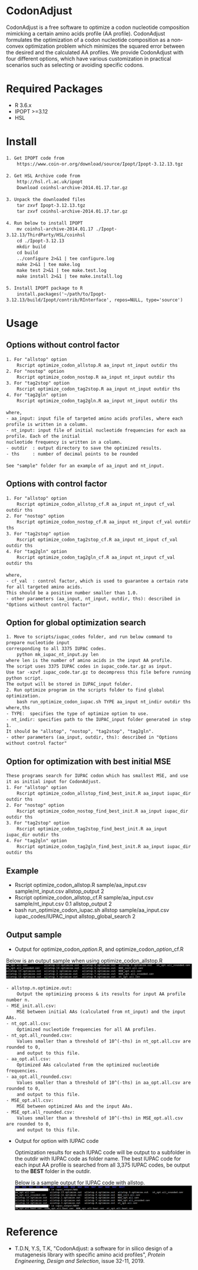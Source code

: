 # CodonAdjust
CodonAdjust is a free software to optimize a codon nucleotide composition mimicking a certain amino acids profile (AA profile). CodonAdjust formulates the optimization of a codon nucleotide composition as a non-convex optimization problem which minimizes the squared error between the desired and the calculated AA profiles.
We provide CodonAdjust with four different options, which have various customization in practical scenarios such as selecting or avoiding specific codons.

# Required Packages ############################
* R 3.6.x
* IPOPT  >=3.12
* HSL

# Install ######################################
	1. Get IPOPT code from
		https://www.coin-or.org/download/source/Ipopt/Ipopt-3.12.13.tgz

	2. Get HSL Archive code from 
		http://hsl.rl.ac.uk/ipopt
		Download coinhsl-archive-2014.01.17.tar.gz
	
	3. Unpack the downloaded files
		tar zxvf Ipopt-3.12.13.tgz
		tar zxvf coinhsl-archive-2014.01.17.tar.gz
		
	4. Run below to install IPOPT
		mv coinhsl-archive-2014.01.17 ./Ipopt-3.12.13/ThirdParty/HSL/coinhsl
		cd ./Ipopt-3.12.13
		mkdir build
		cd build
		../configure 2>&1 | tee configure.log
		make 2>&1 | tee make.log
		make test 2>&1 | tee make.test.log
		make install 2>&1 | tee make.install.log
	
	5. Install IPOPT package to R
		install.packages('~/path/to/Ipopt-3.12.13/build/Ipopt/contrib/RInterface', repos=NULL, type='source')

# Usage
## Options without control factor
	1. For "allstop" option
		Rscript optimize_codon_allstop.R aa_input nt_input outdir ths
	2. For "nostop" option
		Rscript optimize_codon_nostop.R aa_input nt_input outdir ths
	3. For "tag2stop" option
		Rscript optimize_codon_tag2stop.R aa_input nt_input outdir ths
	4. For "tag2gln" option
		Rscript optimize_codon_tag2gln.R aa_input nt_input outdir ths

	where,
	- aa_input: input file of targeted amino acids profiles, where each profile is written in a column.
	- nt_input: input file of initial nucleotide frequencies for each aa profile. Each of the initial 
	nucleotide frequency is written in a column.
	- outdir  : output directory to save the optimized results.
	- ths     : number of decimal points to be rounded

	See "sample" folder for an example of aa_input and nt_input.
	
## Options with control factor
	1. For "allstop" option
		Rscript optimize_codon_allstop_cf.R aa_input nt_input cf_val outdir ths
	2. For "nostop" option
		Rscript optimize_codon_nostop_cf.R aa_input nt_input cf_val outdir ths
	3. For "tag2stop" option
		Rscript optimize_codon_tag2stop_cf.R aa_input nt_input cf_val outdir ths
	4. For "tag2gln" option
		Rscript optimize_codon_tag2gln_cf.R aa_input nt_input cf_val outdir ths
		
	where,
	- cf_val  : control factor, which is used to guarantee a certain rate for all targeted amino acids.
	This should be a positive number smaller than 1.0.
	- other parameters (aa_input, nt_input, outdir, ths): described in "Options without control factor"
	
## Option for global optimization search
	1. Move to scripts/iupac_codes folder, and run below command to prepare nucleotide input 
	corresponding to all 3375 IUPAC codes.
		python mk_iupac_nt_input.py len
	where len is the number of amino acids in the input AA profile.
	The script uses 3375 IUPAC codes in iupac_code.tar.gz as input.
	Use tar -xzvf iupac_code.tar.gz to decompress this file before running python script.
	The output will be stored in IUPAC_input folder.
	2. Run optimize program in the scripts folder to find global optimization.
		bash run_optimize_codon_iupac.sh TYPE aa_input nt_indir outdir ths
	where,ths
	- TYPE:  specifies the type of optimize option to use. 
	- nt_indir: specifies path to the IUPAC_input folder generated in step 1. 
	It should be "allstop", "nostop", "tag2stop", "tag2gln".
	- other parameters (aa_input, outdir, ths): described in "Options without control factor"
	
## Option for optimization with best initial MSE
    These programs search for IUPAC codon which has smallest MSE, and use it as initial input for CodonAdjust.
	1. For "allstop" option
		Rscript optimize_codon_allstop_find_best_init.R aa_input iupac_dir outdir ths
	2. For "nostop" option
		Rscript optimize_codon_nostop_find_best_init.R aa_input iupac_dir outdir ths
	3. For "tag2stop" option
		Rscript optimize_codon_tag2stop_find_best_init.R aa_input iupac_dir outdir ths
	4. For "tag2gln" option
		Rscript optimize_codon_tag2gln_find_best_init.R aa_input iupac_dir outdir ths
	
## Example
* Rscript optimize_codon_allstop.R sample/aa_input.csv sample/nt_input.csv allstop_output 2
* Rscript optimize_codon_allstop_cf.R sample/aa_input.csv sample/nt_input.csv 0.1 allstop_output 2
* bash run_optimize_codon_iupac.sh allstop sample/aa_input.csv iupac_codes/IUPAC_input allstop_global_search 2

## Output sample
* Output for optimize_codon_*option*.R, and optimize_codon_*option*_cf.R

Below is an output sample when using optimize_codon_allstop.R
![output_sample](/img/CodonAdjust_output_sample.png)

	- allstop.n.optimize.out:
		Output the optimizing process & its results for input AA profile number n.
	- MSE_init.all.csv:
		MSE between initial AAs (calculated from nt_input) and the input AAs.
	- nt_opt.all.csv:
		Optimized nucleotide frequencies for all AA profiles.
	- nt_opt.all_rounded.csv:
		Values smaller than a threshold of 10^(-ths) in nt_opt.all.csv are rounded to 0,
		and output to this file.
	- aa_opt.all.csv:
		Optimized AAs calculated from the optimized nucleotide frequencies.
	- aa_opt.all_rounded.csv:
		Values smaller than a threshold of 10^(-ths) in aa_opt.all.csv are rounded to 0,
		and output to this file.
	- MSE_opt.all.csv:
		MSE between optimized AAs and the input AAs.
	- MSE_opt.all_rounded.csv:
		Values smaller than a threshold of 10^(-ths) in MSE_opt.all.csv are rounded to 0,
		and output to this file.

* Output for option with IUPAC code

	Optimization results for each IUPAC code will be output to a subfolder in the outdir with  IUPAC code as folder name. The best IUPAC code for each input AA profile is searched from all 3,375 IUPAC codes, be output to the **BEST** folder in the outdir.

	Below is a sample output for IUPAC code with allstop.
	![iupac_sample](/img/CodonAdjust_iupac_sample.png)
		
# Reference
* T.D.N, Y.S, T.K, "CodonAdjust: a software for in silico design of a mutagenesis library with specific amino acid profiles", *Protein Engineering, Design and Selection*, issue 32-11, 2019.

